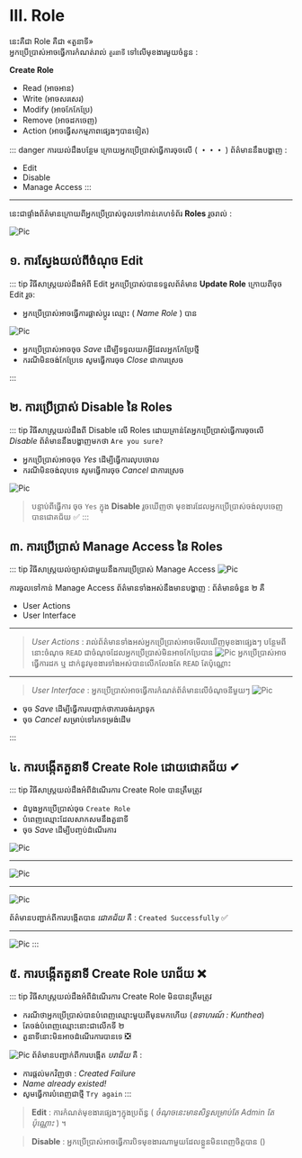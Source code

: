 # III. Role

នេះគឺជា Role គឺជា «តួនាទី» <br>
អ្នកប្រើប្រាស់អាចធ្វើការកំណត់រាល់ `តួរនាទី` ទៅលើមុខងារមួយចំនួន :

**Create Role**

- Read (អាចអាន)
- Write (អាចសរសេរ)
- Modify (អាចកែកែប្រែ)
- Remove (អាចដកចេញ)
- Action (អាចធ្វើសកម្មភាពផ្សេងៗបានទៀត)

::: danger ការយល់ដឹងបន្ថែម
ក្រោយអ្នកប្រើប្រាស់ធ្វើការចុចលើ ( **・・・** )
ព័ត៌មាននឹងបង្ហាញ :

- Edit
- Disable
- Manage Access
:::
<hr>

នេះជាផ្ទាំងព័ត៌មានក្រោយពីអ្នកប្រើប្រាស់ចូលទៅកាន់គេហទំព័រ **Roles** រួចរាល់ :

![Pic ](./pictures/Roles/InformationInRoles.png)

## ១. ការស្វែងយល់ពីចំណុច Edit

::: tip វិធីសាស្ត្រយល់ដឹងអំពី Edit
អ្នកប្រើប្រាស់បានទទួលព័ត៌មាន **Update Role** ក្រោយពីចុច Edit រួច:

- អ្នកប្រើប្រាស់អាចធ្វើការផ្លាស់ប្តូរ ឈ្មោះ ( _Name Role_ ) បាន

![Pic ](./pictures/Roles/Edite.png)

- អ្នកប្រើប្រាស់អាចចុច _Save_ ដើម្បីទទួលយកអ្វីដែលអ្នកកែប្រែថ្មី
- ករណីមិនចង់កែប្រែទេ សូមធ្វើការចុច _Close_ ជាការស្រេច

:::

## ២. ការប្រើប្រាស់​ Disable នៃ Roles

::: tip វិធីសាស្ត្រយល់ដឹងពី Disable លើ Roles
ដោយគ្រាន់តែអ្នកប្រើប្រាស់ធ្វើការចុចលើ _Disable_ ព័ត៌មាននឹងបង្ហាញមកថា
`Are you sure?`

- អ្នកប្រើប្រាស់អាចចុច _Yes_ ដើម្បីធ្វើការលុបចោល
- ករណីមិនចង់លុបទេ សូមធ្វើការចុច _Cancel_ ជាការស្រេច

![Pic ](./pictures/Roles/Disable.png)

> បន្ទាប់ពីធ្វើការ ចុច `Yes` ក្នុង **Disable** រួចឃើញថា មុខងារដែលអ្នកប្រើប្រាស់ចង់លុបចេញ បានជោគជ័យ ✅
:::

## ៣. ការប្រើប្រាស់ Manage Access នៃ Roles

::: tip វិធីសាស្ត្រយល់ច្បាស់ជាមួយនឹងការប្រើប្រាស់ Manage Access
![Pic ](./pictures/Roles/ManageAccess.png)

ការចូលទៅកាន់ Manage Access ព័ត៌មានទាំងអស់នឹងមានបង្ហាញ :
ព័ត៌មានចំនួន ២ គឺ 
- User Actions
- User Interface

<hr>

>*User Actions* : រាល់ព័ត៌មានទាំងអស់អ្នកប្រើប្រាស់អាចមើលឃើញមុខងាផ្សេងៗ
បន្ថែមពីនោះចំណុច `READ` ជាចំណុចដែលអ្នកប្រើប្រាស់មិនអាចកែប្រែបាន
![Pic ](./pictures/Roles/Interface/ActionsInRoles.png)
អ្នកប្រើប្រាស់អាចធ្វើការដក ឬ ដាក់នូវមុខងារទាំងអស់បានលើកលែងតែ `READ` តែប៉ុណ្ណោះ

<hr>

>*User Interface* : អ្នកប្រើប្រាស់អាចធ្វើការកំណត់ព័ត៌មានលើចំណុចនីមួយៗ
![Pic ](./pictures/Roles/Interface/InterfaceInRole.png)


- ចុច _Save_ ដើម្បីធ្វើការបញ្ជាក់ថាការចង់រក្សាទុក
- ចុច _Cancel_ សម្រាប់ទៅរកទម្រង់ដើម

:::

## ៤. ការបង្កើតតួនាទី Create Role ដោយជោគជ័យ ✔
::: tip វិធីសាស្ត្រយល់ដឹងអំពីដំណើរការ Create Role បានត្រឹមត្រូវ
- ដំបូងអ្នកប្រើប្រាស់ចុច `Create Role`
- បំពេញឈ្មោះដែលសាកសមនឹងតួនាទី
- ចុច *Save* ដើម្បីបញ្ចប់ដំណើរការ

![Pic ](./pictures/Roles/createRole.png)
<hr>

![Pic ](./pictures/Roles/createRole2.png)
<hr>

![Pic ](./pictures/Roles/createRole3.png)

ព័ត៌មានបញ្ជាក់ពីការបង្កើតបាន *ជោគជ័យ* គឺ : `Created Successfully` ✅
<hr>

![Pic ](./pictures/Roles/createRole4.png)
:::

## ៥. ការបង្កើតតួនាទី Create Role បរាជ័យ ❌
::: tip វិធីសាស្ត្រយល់ដឹងអំពីដំណើរការ Create Role មិនបានត្រឹមត្រូវ
- ករណីថាអ្នកប្រើប្រាស់បានបំពេញឈ្មោះមួយពីមុនមកហើយ (*ឧទាហរណ៍ : Kunthea*)
- តែចង់បំពេញឈ្មោះនោះជាលើកទី ២ 
- តួនាទីនោះមិនអាចដំណើរការបានទេ ❎

![Pic ](./pictures/Roles/CreateRoleFail.png)
ព័ត៌មានបញ្ជាក់ពីការបង្កើត *បរាជ័យ* គឺ : 
- ការផ្តល់មកវិញថា : *Created Failure*
- *Name already existed!*
- សូមធ្វើការបំពេញជាថ្មី `Try again`
:::

> **Edit** : ការកំណត់មុខងារផ្សេងៗក្នុងប្រព័ន្ធ ( _ចំណុចនេះមានសិទ្ធសម្រាប់តែ Admin តែប៉ុណ្ណោះ_ ) ។

> **Disable** : អ្នកប្រើប្រាស់អាចធ្វើការបិទមុខងារណាមួយដែលខ្លួនមិនពេញចិត្តបាន ()
